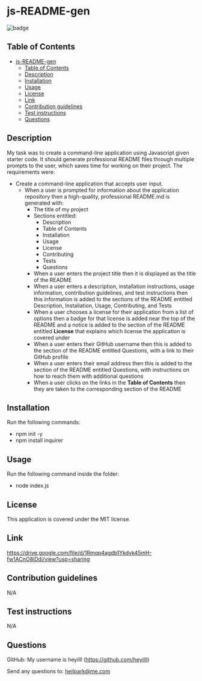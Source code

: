# js-README-gen

![badge](https://img.shields.io/badge/license-MIT-blue)

## Table of Contents
- [js-README-gen](#js-readme-gen)
  - [Table of Contents](#table-of-contents)
  - [ Description](#-description)
  - [ Installation](#-installation)
  - [ Usage](#-usage)
  - [ License](#-license)
  - [ Link](#-link)
  - [ Contribution guidelines](#-contribution-guidelines)
  - [ Test instructions](#-test-instructions)
  - [ Questions](#-questions)

## <a id="description"></a> Description
My task was to create a command-line application using Javascript given starter code. It should generate professional README files through multiple prompts to the user, which saves time for working on their project. The requirements were: 

* Create a command-line application that accepts user input.
  * When a user is prompted for information about the application repository then a high-quality, professional README.md is generated with:
    * The title of my project 
    * Sections entitled:
      * Description 
      * Table of Contents 
      * Installation 
      * Usage 
      * License 
      * Contributing 
      * Tests 
      * Questions
    * When a user enters the project title then it is displayed as the title of the README
    * When a user enters a description, installation instructions, usage information, contribution guidelines, and test instructions then this information is added to the sections of the README entitled Description, Installation, Usage, Contributing, and Tests
    * When a user chooses a license for their application from a list of options then a badge for that license is added near the top of the README and a notice is added to the section of the README entitled **License** that explains which license the application is covered under
    * When a user enters their GitHub username then this is added to the section of the README entitled Questions, with a link to their GitHub profile
    * When a user enters their email address then this is added to the section of the README entitled Questions, with instructions on how to reach them with additional questions
    * When a user clicks on the links in the **Table of Contents** then they are taken to the corresponding section of the README
  
## <a id="installation"></a> Installation
Run the following commands:
* npm init -y
* npm install inquirer

## <a id="usage"></a> Usage
Run the following command inside the folder:
* node index.js

## <a id="license"></a> License
This application is covered under the MIT license.

## <a id="link"></a> Link
https://drive.google.com/file/d/1Rmqp4agdb1Ykdvk45mH-fw1ACnO8iDdi/view?usp=sharing

## <a id="contribution-guidelines"></a> Contribution guidelines
N/A

## <a id="test-instructions"></a> Test instructions
N/A

## <a id="questions"></a> Questions
GitHub: My username is heyilll (https://github.com/heyilll)

Send any questions to: heilpark@me.com